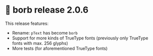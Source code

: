 # :mega: borb release 2.0.6

This release features:
- Rename: `pText` has become `borb`
- Support for more kinds of TrueType fonts (previously only TrueType fonts with max. 256 glyphs)
- More tests (for aforementioned TrueType fonts)